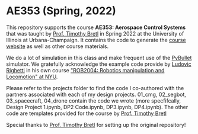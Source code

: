 # AE353 (Spring, 2022)

This repository supports the course **AE353: Aerospace Control Systems** that was taught by [Prof. Timothy Bretl](https://aerospace.illinois.edu/directory/profile/tbretl) in Spring 2022 at the University of Illinois at Urbana-Champaign. It contains the code to generate the [course website](https://tbretl.github.io/ae353-sp21/) as well as other course materials.

We do a lot of simulation in this class and make frequent use of the [PyBullet](https://pybullet.org) simulator. We gratefully acknowledge the example code provide by [Ludovic Righetti](https://engineering.nyu.edu/faculty/ludovic-righetti) in his own course ["ROB2004: Robotics manipulation and Locomotion" at NYU](https://github.com/righetti/ROB2004).

Please refer to the projects folder to find the code I co-authored with the partners associated with each of my design projects. 01_cmg, 02_segbot, 03_spacecraft, 04_drone contain the code we wrote (more specfifcally, Design Project 1.ipynb, DP2 Code.ipynb, DP3.ipynb, DP4.ipynb). The other code are templates provided for the course by [Prof. Timothy Bretl](https://aerospace.illinois.edu/directory/profile/tbretl)

Special thanks to [Prof. Timothy Bretl](https://aerospace.illinois.edu/directory/profile/tbretl) for setting up the original repository!
